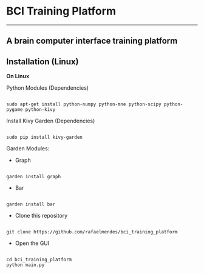 # BCI Training Platform #
--------------------------------

## A brain computer interface training platform ##

## Installation (Linux) ##

**On Linux**

Python Modules (Dependencies)

```shell

sudo apt-get install python-numpy python-mne python-scipy python-pygame python-kivy

```

Install Kivy Garden (Dependencies) 

```shell

sudo pip install kivy-garden

```

Garden Modules:

* Graph

```shell

garden install graph

```

* Bar

```shell

garden install bar

```


* Clone this repository

```shell 

git clone https://github.com/rafaelmendes/bci_training_platform

```

* Open the GUI

```shell 

cd bci_training_platform
python main.py

```












